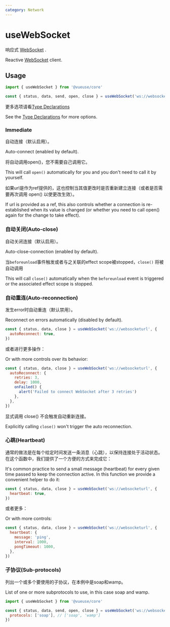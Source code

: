 ```yaml
---
category: Network
---
```


# useWebSocket

响应式 [WebSocket](https://developer.mozilla.org/en-US/docs/Web/API/WebSocket/WebSocket) .

Reactive [WebSocket](https://developer.mozilla.org/en-US/docs/Web/API/WebSocket/WebSocket) client.

## Usage

```js
import { useWebSocket } from '@vueuse/core'

const { status, data, send, open, close } = useWebSocket('ws://websocketurl')
```

更多选项请看[Type Declarations](#type-declarations)

See the [Type Declarations](#type-declarations) for more options.

### Immediate

自动连接（默认启用）。

Auto-connect (enabled by default).

将自动调用open()，您不需要自己调用它。

This will call `open()` automatically for you and you don't need to call it by yourself.

如果url是作为ref提供的，这也控制当其值更改时是否重新建立连接（或者是否需要再次调用 open() 以使更改生效）。

If url is provided as a ref, this also controls whether a connection is re-established when its value is changed (or whether you need to call open() again for the change to take effect).

### 自动关闭(Auto-close)
自动关闭连接（默认启用）。

Auto-close-connection (enabled by default).

当`beforeunload`事件触发或者与之关联的effect scope被stopped，`close()` 将被自动调用

This will call `close()` automatically when the `beforeunload` event is triggered or the associated effect scope is stopped.

### 自动重连(Auto-reconnection)

发生error时自动重连（默认禁用）。

Reconnect on errors automatically (disabled by default).

```js
const { status, data, close } = useWebSocket('ws://websocketurl', {
  autoReconnect: true,
})
```

或者进行更多操作：

Or with more controls over its behavior:

```js
const { status, data, close } = useWebSocket('ws://websocketurl', {
  autoReconnect: {
    retries: 3,
    delay: 1000,
    onFailed() {
      alert('Failed to connect WebSocket after 3 retries')
    },
  },
})
```

显式调用 close() 不会触发自动重新连接。

Explicitly calling `close()` won't trigger the auto reconnection.

### 心跳(Heartbeat)

通常的做法是在每个给定时间发送一条消息（心跳），以保持连接处于活动状态。在这个函数中，我们提供了一个方便的方式来完成它：

It's common practice to send a small message (heartbeat) for every given time passed to keep the connection active. In this function we provide a convenient helper to do it:

```js
const { status, data, close } = useWebSocket('ws://websocketurl', {
  heartbeat: true,
})
```

或者更多：

Or with more controls:

```js
const { status, data, close } = useWebSocket('ws://websocketurl', {
  heartbeat: {
    message: 'ping',
    interval: 1000,
    pongTimeout: 1000,
  },
})
```

### 子协议(Sub-protocols)

列出一个或多个要使用的子协议，在本例中是soap和wamp。

List of one or more subprotocols to use, in this case soap and wamp.

```js
import { useWebSocket } from '@vueuse/core'

const { status, data, send, open, close } = useWebSocket('ws://websocketurl', {
  protocols: ['soap'], // ['soap', 'wamp']
})
```
